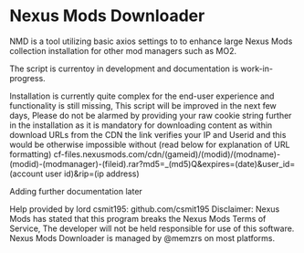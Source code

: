 # Nexus Mods Downloader

NMD is a tool utilizing basic axios settings to to enhance large Nexus Mods collection installation for other mod managers such as MO2.

The script is currentoy in development and documentation is work-in-progress.

Installation is currently quite complex for the end-user experience and functionality is still missing, This script will be improved in the next few days, Please do not be alarmed by providing your raw cookie string further in the installation as it is mandatory for downloading content as within download URLs from the CDN the link verifies your IP and Userid and this would be otherwise impossible without (read below for explanation of URL formatting) 
cf-files.nexusmods.com/cdn/(gameid)/(modid)/(modname)-(modid)-(modmanager)-(fileid).rar?md5=_(md5)Q&expires=(date)&user_id=(account user id)&rip=(ip address)

Adding further documentation later

Help provided by lord csmit195:
github.com/csmit195
Disclaimer:
Nexus Mods has stated that this program breaks the Nexus Mods Terms of Service, The developer will not be held responsible for use of this software.
Nexus Mods Downloader is managed by @memzrs on most platforms.
